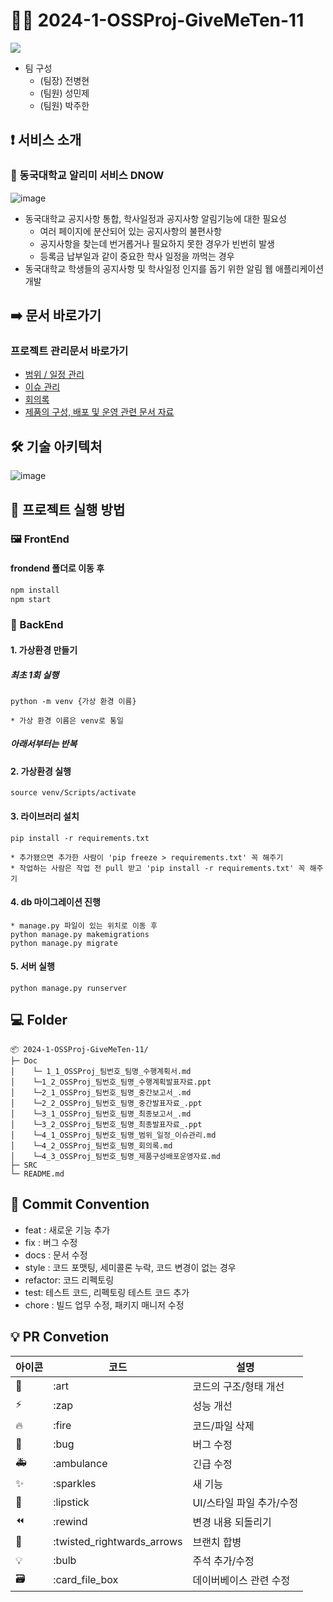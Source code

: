 # 🙋‍♂️ 2024-1-OSSProj-GiveMeTen-11

<div><img src="https://capsule-render.vercel.app/api?type=waving&color=0:99cc99,100:009630&height=200&section=header&text=GiveMeTen&fontSize=90" /></div>

- 팀 구성
    - (팀장) 전병현  
    - (팀원) 성민제
    - (팀원) 박주한

## ❗ 서비스 소개
### 📢 동국대학교 알리미 서비스 DNOW
![image](https://github.com/CSID-DGU/2024-1-OSSProj-GiveMeTen-11/assets/101497652/8bc66fd9-cb0d-42bd-b9e9-eac76e4b3ca0)

- 동국대학교 공지사항 통합, 학사일정과 공지사항 알림기능에 대한 필요성
    - 여러 페이지에 분산되어 있는 공지사항의 불편사항
    - 공지사항을 찾는데 번거롭거나 필요하지 못한 경우가 빈번히 발생
    - 등록금 납부일과 같이 중요한 학사 일정을 까먹는 경우
- 동국대학교 학생들의 공지사항 및 학사일정 인지를 돕기 위한 알림 웹 애플리케이션 개발
    

## ➡️ 문서 바로가기
### 프로젝트 관리문서 바로가기
- [범위 / 일정 관리](https://github.com/CSID-DGU/2024-1-OSSProj-GiveMeTen-11/blob/main/Doc/4_1_OSSProj_11_%EC%8B%AD%EC%9B%90%EC%A1%B0_%EB%B2%94%EC%9C%84_%EC%9D%BC%EC%A0%95_%EC%9D%B4%EC%8A%88%EA%B4%80%EB%A6%AC.md)
- [이슈 관리](https://github.com/CSID-DGU/2024-1-OSSProj-GiveMeTen-11/issues)
- [회의록](https://github.com/CSID-DGU/2024-1-OSSProj-GiveMeTen-11/blob/main/Doc/4_2_OSSProj_11_%EC%8B%AD%EC%9B%90%EC%A1%B0_%ED%9A%8C%EC%9D%98%EB%A1%9D.md)
- [제품의 구성, 배포 및 운영 관련 문서 자료](https://github.com/CSID-DGU/2024-1-OSSProj-GiveMeTen-11/blob/main/Doc/4_3_OSSProj_11_%EC%8B%AD%EC%9B%90%EC%A1%B0_%EC%A0%9C%ED%92%88%EA%B5%AC%EC%84%B1%EB%B0%B0%ED%8F%AC%EC%9A%B4%EC%98%81%EC%9E%90%EB%A3%8C.md)

## 🛠️ 기술 아키텍처
![image](https://github.com/CSID-DGU/2024-1-OSSProj-GiveMeTen-11/assets/101497652/2acc470e-0822-4f59-aafb-51cea1cd0573)

## 📀 프로젝트 실행 방법
### 🖼️ FrontEnd
#### frondend 폴더로 이동 후
```cmd
npm install
npm start
``` 

### 💾 BackEnd
#### 1. 가상환경 만들기
##### 최초 1회 실행
    python -m venv {가상 환경 이름}

    * 가상 환경 이름은 venv로 통일

##### 아래서부터는 반복
#### 2. 가상환경 실행
    source venv/Scripts/activate

#### 3. 라이브러리 설치
    pip install -r requirements.txt

    * 추가됐으면 추가한 사람이 'pip freeze > requirements.txt' 꼭 해주기
    * 작업하는 사람은 작업 전 pull 받고 'pip install -r requirements.txt' 꼭 해주기

#### 4. db 마이그레이션 진행
    * manage.py 파일이 있는 위치로 이동 후
    python manage.py makemigrations
    python manage.py migrate

#### 5. 서버 실행
    python manage.py runserver


## 💻 Folder
```
📦 2024-1-OSSProj-GiveMeTen-11/       
├─ Doc
│    └─ 1_1_OSSProj_팀번호_팀명_수행계획서.md  
│    └─1_2_OSSProj_팀번호_팀명_수행계획발표자료.ppt  
│    └─2_1_OSSProj_팀번호_팀명_중간보고서_.md  
│    └─2_2_OSSProj_팀번호_팀명_중간발표자료_.ppt   
│    └─3_1_OSSProj_팀번호_팀명_최종보고서_.md  
│    └─3_2_OSSProj_팀번호_팀명_최종발표자료_.ppt  
│    └─4_1_OSSProj_팀번호_팀명_범위_일정_이슈관리.md  
│    └─4_2_OSSProj_팀번호_팀명_회의록.md  
│    └─4_3_OSSProj_팀번호_팀명_제품구성배포운영자료.md  
├─ SRC
└─ README.md
```

## 🎯 Commit Convention

-   feat : 새로운 기능 추가
-   fix : 버그 수정
-   docs : 문서 수정
-   style : 코드 포맷팅, 세미콜론 누락, 코드 변경이 없는 경우
-   refactor: 코드 리펙토링
-   test: 테스트 코드, 리펙토링 테스트 코드 추가
-   chore : 빌드 업무 수정, 패키지 매니저 수정


## 💡 PR Convetion

| 아이콘 | 코드                       | 설명                     |
| ------ | -------------------------- | ------------------------ |
| 🎨     | :art                       | 코드의 구조/형태 개선    |
| ⚡️    | :zap                       | 성능 개선                |
| 🔥     | :fire                      | 코드/파일 삭제           |
| 🐛     | :bug                       | 버그 수정                |
| 🚑     | :ambulance                 | 긴급 수정                |
| ✨     | :sparkles                  | 새 기능                  |
| 💄     | :lipstick                  | UI/스타일 파일 추가/수정 |
| ⏪     | :rewind                    | 변경 내용 되돌리기       |
| 🔀     | :twisted_rightwards_arrows | 브랜치 합병              |
| 💡     | :bulb                      | 주석 추가/수정           |
| 🗃      | :card_file_box             | 데이버베이스 관련 수정   |
